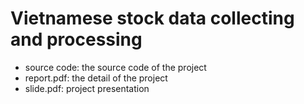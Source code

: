 # Vietnamese stock data collecting and processing

- source code: the source code of the project
- report.pdf: the detail of the project
- slide.pdf: project presentation
